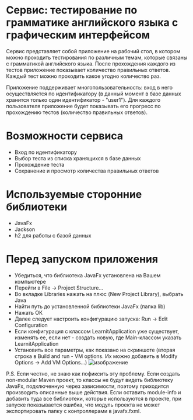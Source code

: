 # Сервис: тестирование по грамматике английского языка c графическим интерфейсом

Сервис представляет собой приложение на рабочий стол, в котором можно проходить тестирования по различным темам, которые связаны с грамматикой английского языка. После прохождения каждого из тестов приложение показывает количество правильных ответов. Каждый тест можно проходить какое угодно количество раз.

Приложение поддерживает многопользовательность: вход в него осуществляется по идентификатору (в данный момент в базе данных хранится только один идентификатор - "user1"). Для каждого пользователя приложение будет показывать его прогресс по прохождению тестов (количество правильных ответов).

# Возможности сервиса

* Вход по идентификатору
* Выбор теста из списка хранящихся в базе данных
* Прохождение теста
* Сохранение и просмотр количества правильных ответов

# Используемые сторонние библиотеки

* JavaFx
* Jackson
* h2 для работы с базой данных

# Перед запуском приложения

* Убедиться, что библиотека JavaFx установлена на Вашем компьютере
* Перейти в File -> Project Structure...
* Во вкладке Libraries нажать на плюс (New Project Library), выбрать Java
* Найти путь до установленной библиотеки JavaFx (папка lib)
* Нажать OK
* Далее следует настроить конфигурацию запуска: Run -> Edit Configuration
* Если конфигурация с классом LearnitApplication уже существует, изменять ее, если нет - создать новую, где Main-классом указать LearnitApplication
* Установить все параметры, как показано на скриншоте (вторая строка в Build and run - VM options. Их можно добавить в Modify Options -> Add VM Options...)
![изображение](https://user-images.githubusercontent.com/113197892/207120146-f12d3cf2-13f0-44dc-98a4-4aca554b2a36.png)

P.S. Если честно, не знаю как пофиксить эту проблему. Если создать non-modular Maven проект, то классы не будут видеть библиотеку JavaFx, подключенную через зависимости, поэтому приходится производить описанные выше действия. Если оставить module-info и добавить туда все библиотеки, которые используются в проекте, при запуске показывается ошибка, что модуль проекта не может экспортировать папку с контроллерами в javafx.fxml.
